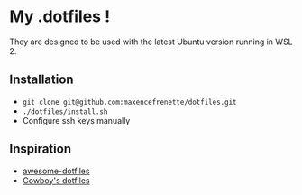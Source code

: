 # My .dotfiles !

They are designed to be used with the latest Ubuntu version running in WSL 2.

## Installation
* `git clone git@github.com:maxencefrenette/dotfiles.git`
* `./dotfiles/install.sh`
* Configure ssh keys manually

## Inspiration
* [awesome-dotfiles](https://github.com/webpro/awesome-dotfiles)
* [Cowboy's dotfiles](https://github.com/cowboy/dotfiles)
